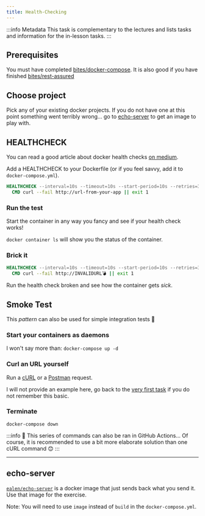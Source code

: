 ```yaml
---
title: Health-Checking
---
```


:::info Metadata
This task is complementary to the lectures and lists tasks and information for the in-lesson tasks.
:::

## Prerequisites

You must have completed [bites/docker-compose](docker-compose). It is also good if you have finished [bites/rest-assured](rest-assured)

## Choose project
Pick any of your existing docker projects. If you do not have one at this point something went terribly wrong... go to [echo-server](#echo-server) to get an image to play with.

## HEALTHCHECK
You can read a good article about docker health checks [on medium](https://pamit.medium.com/docker-a-health-check-story-c528d0b5fe10).

Add a HEALTHCHECK to your Dockerfile (or if you feel savvy, add it to `docker-compose.yml`).

```Dockerfile
HEALTHCHECK --interval=10s --timeout=10s --start-period=10s --retries=3 \
  CMD curl --fail http://url-from-your-app || exit 1
```

### Run the test
Start the container in any way you fancy and see if your health check works!

`docker container ls` will show you the status of the container.

### Brick it

```Dockerfile
HEALTHCHECK --interval=10s --timeout=10s --start-period=10s --retries=3 \
  CMD curl --fail http://INVALIDURL💣 || exit 1
```

Run the health check broken and see how the container gets _sick_.

## Smoke Test

This _pattern_ can also be used for simple integration tests 🧠

### Start your containers as daemons

I won't say more than: `docker-compose up -d`

### Curl an URL yourself

Run a [cURL](/docs/tools/curl) or a [Postman](/docs/tools/postman) request.

I will not provide an example here, go back to the [very first task](/docs/tasks/client-server) if you do not remember this basic.

### Terminate

`docker-compose down`

:::info 🧠
This series of commands can also be ran in GitHub Actions... Of course, it is recommended to use a bit more elaborate solution than one cURL command 😊
:::

---

## echo-server
[`ealen/echo-server`](https://hub.docker.com/r/ealen/echo-server) is a docker image that just sends back what you send it. Use that image for the exercise.

Note: You will need to use `image` instead of `build` in the `docker-compose.yml`.